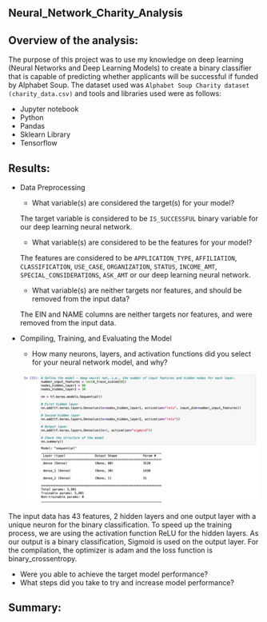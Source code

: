 ## Neural_Network_Charity_Analysis

## Overview of the analysis: 

The purpose of this project was to use my knowledge on deep learning (Neural Networks and Deep Learning Models) to create a binary classifier that is capable of predicting whether applicants will be successful if funded by Alphabet Soup. The dataset used was `Alphabet Soup Charity dataset (charity_data.csv)` and tools and libraries used were as follows:
* Jupyter notebook
* Python
* Pandas
* Sklearn Library
* Tensorflow


## Results: 


* Data Preprocessing
  * What variable(s) are considered the target(s) for your model?
  
  The target variable is considered to be `IS_SUCCESSFUL` binary variable for our deep learning neural network.
  * What variable(s) are considered to be the features for your model?
  
  The features are considered to be `APPLICATION_TYPE`, `AFFILIATION`, `CLASSIFICATION`, `USE_CASE`, `ORGANIZATION`, `STATUS`, `INCOME_AMT`,        `SPECIAL_CONSIDERATIONS`, `ASK_AMT` or our deep learning neural network.
  
  * What variable(s) are neither targets nor features, and should be removed from the input data?
  
  The EIN and NAME columns are neither targets nor features, and were removed from the input data.
  
  
* Compiling, Training, and Evaluating the Model
  * How many neurons, layers, and activation functions did you select for your neural network model, and why?
  
  ![](images/model.png)
  
 The input data has 43 features, 2 hidden layers and one output layer with a unique neuron for the binary classification.
To speed up the training process, we are using the activation function ReLU for the hidden layers. As our output is a binary classification, Sigmoid is used on the output layer.
For the compilation, the optimizer is adam and the loss function is binary_crossentropy.
  * Were you able to achieve the target model performance?
  * What steps did you take to try and increase model performance?
  
  
## Summary: 
